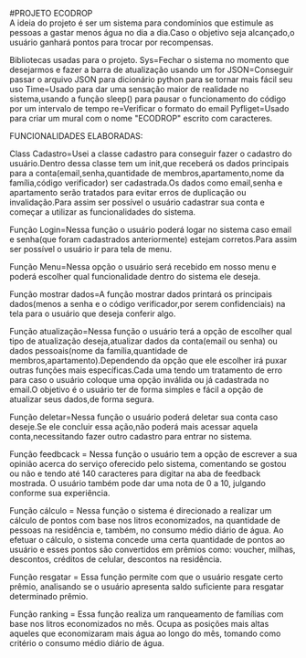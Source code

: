 #PROJETO ECODROP  
A ideia do projeto é ser um sistema para condomínios que estimule as pessoas a gastar menos água no dia a dia.Caso o objetivo seja alcançado,o usuário ganhará pontos para trocar por recompensas.

Bibliotecas usadas para o projeto.
Sys=Fechar o sistema no momento que desejarmos e fazer a barra de atualização usando um for
JSON=Conseguir passar o arquivo JSON para dicionário python para se tornar mais fácil seu uso
Time=Usado para dar uma  sensação maior de realidade no sistema,usando a função sleep() para pausar o funcionamento do código por um intervalo de tempo
re=Verificar o formato do email
Pyfliget=Usado para criar um mural com o nome "ECODROP" escrito com caracteres.

FUNCIONALIDADES ELABORADAS:

Class Cadastro=Usei a classe cadastro para conseguir fazer o cadastro do usuário.Dentro dessa classe tem um init,que receberá os dados principais para a conta(email,senha,quantidade de membros,apartamento,nome da família,código verificador) ser cadastrada.Os dados como email,senha e apartamento serão tratados para evitar erros de duplicação ou invalidação.Para assim ser possível o usuário cadastrar sua conta e começar a utilizar as funcionalidades do sistema.

Função Login=Nessa função o usuário poderá logar no sistema caso email e senha(que foram cadastrados anteriormente) estejam corretos.Para assim ser possível o usuário ir para tela de menu.

Função Menu=Nessa opção o usuário será recebido em nosso menu e poderá escolher qual funcionalidade dentro do sistema ele deseja.

Função mostrar dados=A função mostrar dados printará os principais dados(menos a senha e o código verificador,por serem confidenciais) na tela para o usuário que deseja conferir algo.

Função atualização=Nessa função o usuário terá a opção de escolher qual tipo de atualização deseja,atualizar dados da conta(email ou senha) ou dados pessoais(nome da família,quantidade de membros,apartamento).Dependendo da opção que ele escolher irá puxar outras funções mais específicas.Cada uma tendo um tratamento de erro para caso o usuário coloque uma opção inválida ou já cadastrada no email.O objetivo é o usuário ter de forma simples e fácil a opção de atualizar seus dados,de forma segura.

Função deletar=Nessa função o usuário poderá deletar sua conta caso deseje.Se ele concluir essa ação,não poderá mais acessar aquela conta,necessitando fazer outro cadastro para entrar no sistema.

Função feedbcack = Nessa função o usuário tem a opção de escrever a sua opinião acerca do serviço oferecido pelo sistema, comentando se gostou ou não e tendo até 140 caracteres para digitar na aba de feedback mostrada. O usuário também pode dar uma nota de 0 a 10, julgando conforme sua experiência.

Função cálculo = Nessa função o sistema é direcionado a realizar um cálculo de pontos com base nos litros economizados, na quantidade de pessoas na residência e, também, no consumo médio diário de água. Ao efetuar o cálculo, o sistema concede uma certa quantidade de pontos ao usuário e esses pontos são convertidos em prêmios como: voucher, milhas, descontos, créditos de celular, descontos na residência.

Função resgatar = Essa função permite com que o usuário resgate certo prêmio, analisando se o usuário apresenta saldo suficiente para resgatar determinado prêmio.

Função ranking = Essa função realiza um ranqueamento de famílias com base nos litros economizados no mês. Ocupa as posições mais altas aqueles que economizaram mais água ao longo do mês, tomando como critério o consumo médio diário de água.



